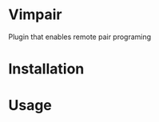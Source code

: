 Vimpair
=======

Plugin that enables remote pair programing

Installation
============

Usage
=====

